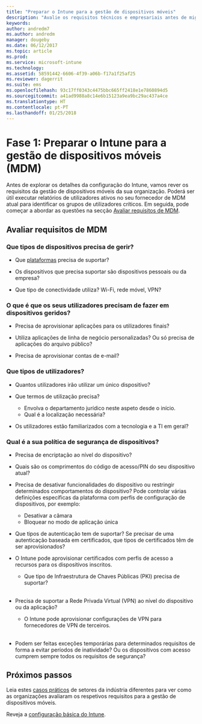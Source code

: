 ```yaml
---
title: "Preparar o Intune para a gestão de dispositivos móveis"
description: "Avalie os requisitos técnicos e empresariais antes de migrar para o Intune."
keywords: 
author: andredm7
ms.author: andredm
manager: dougeby
ms.date: 06/12/2017
ms.topic: article
ms.prod: 
ms.service: microsoft-intune
ms.technology: 
ms.assetid: 58591442-6606-4f39-a06b-f17a1f25af25
ms.reviewer: dagerrit
ms.suite: ems
ms.openlocfilehash: 93c17ff0343c4475bbc665ff2418e1e7860894d5
ms.sourcegitcommit: a41ad9988a8c14e6b15123a9ea9bc29ac437a4ce
ms.translationtype: HT
ms.contentlocale: pt-PT
ms.lasthandoff: 01/25/2018
---
```

# <a name="phase-1-prepare-intune-for-mobile-device-management-mdm"></a>Fase 1: Preparar o Intune para a gestão de dispositivos móveis (MDM)

Antes de explorar os detalhes da configuração do Intune, vamos rever os requisitos da gestão de dispositivos móveis da sua organização. Poderá ser útil executar relatórios de utilizadores ativos no seu fornecedor de MDM atual para identificar os grupos de utilizadores críticos. Em seguida, pode começar a abordar as questões na secção [Avaliar requisitos de MDM](migration-guide-prepare.md#assess-mdm-requirements).

## <a name="assess-mdm-requirements"></a>Avaliar requisitos de MDM

### <a name="what-kinds-of-devices-do-you-need-to-manage"></a>Que tipos de dispositivos precisa de gerir?

-   Que [plataformas](supported-devices-browsers.md) precisa de suportar?

-   Os dispositivos que precisa suportar são dispositivos pessoais ou da empresa?

-   Que tipo de conectividade utiliza? Wi-Fi, rede móvel, VPN?

### <a name="what-do-your-users-need-to-do-on-managed-devices"></a>O que é que os seus utilizadores precisam de fazer em dispositivos geridos?

-   Precisa de aprovisionar aplicações para os utilizadores finais?

-   Utiliza aplicações de linha de negócio personalizadas? Ou só precisa de aplicações do arquivo público?

-   Precisa de aprovisionar contas de e-mail?

### <a name="what-kinds-of-users"></a>Que tipos de utilizadores?

-   Quantos utilizadores irão utilizar um único dispositivo?

-   Que termos de utilização precisa?

    -   Envolva o departamento jurídico neste aspeto desde o início.
    -   Qual é a localização necessária?

-   Os utilizadores estão familiarizados com a tecnologia e a TI em geral?

### <a name="what-is-your-device-security-policy"></a>Qual é a sua política de segurança de dispositivos?

-   Precisa de encriptação ao nível do dispositivo?

-   Quais são os comprimentos do código de acesso/PIN do seu dispositivo atual?

-   Precisa de desativar funcionalidades do dispositivo ou restringir determinados comportamentos do dispositivo? Pode controlar várias definições específicas da plataforma com perfis de configuração de dispositivos, por exemplo:
      - Desativar a câmara
      - Bloquear no modo de aplicação única<br/>

-   Que tipos de autenticação tem de suportar? Se precisar de uma autenticação baseada em certificados, que tipos de certificados têm de ser aprovisionados?
  - O Intune pode aprovisionar certificados com perfis de acesso a recursos para os dispositivos inscritos.
    -   Que tipo de Infraestrutura de Chaves Públicas (PKI) precisa de suportar?
<br></br>
-   Precisa de suportar a Rede Privada Virtual (VPN) ao nível do dispositivo ou da aplicação?

    -   O Intune pode aprovisionar configurações de VPN para fornecedores de VPN de terceiros.
<br/><br/>
-   Podem ser feitas exceções temporárias para determinados requisitos de forma a evitar períodos de inatividade? Ou os dispositivos com acesso cumprem sempre todos os requisitos de segurança?

## <a name="next-steps"></a>Próximos passos
Leia estes [casos práticos](https://customers.microsoft.com/story/mwh-global-now-part-of-stantec-secures-mobile-devices-with-intune) de setores da indústria diferentes para ver como as organizações avaliaram os respetivos requisitos para a gestão de dispositivos móveis.

Reveja a [configuração básica do Intune](migration-guide-setup.md).
